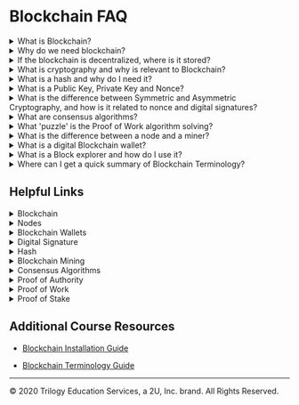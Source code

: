 # Blockchain FAQ

<details><summary>What is Blockchain?</summary><br>

A blockchain is a type of database that stores an ever-growing list of records, called blocks, that are linked together cryptographically with hashing. Hashing, though similar to encryption is fundamentally different in that it cannot be decrypted - it is a one way scrambling of a message to produce a unique string of characters. This hash string is what links each list of records to the one previous.

The lists of records (blocks), are stored in a distributed manner, meaning that exact copies of all records are stored across all machines (called nodes) that access the network. Combined with hashing, this makes the blockchain extremely trustworthy, as the records are very difficult to alter. Not only does the hashing form a layer of protection, but even if one record is changed, because there are so many duplicates, its easy to prove that the information was altered.

<img src= Images/BlockChain_info.png width=800>

</details>
<details><summary>Why do we need blockchain?</summary><br>

We need blockchain because It solves the fundamental problem of trust between organizations and their affiliated parties, eg (Citizens, Customers, Vendors).

This is achieved thanks to the methodologies in **The Five Pillars of Blockchain**:

<blockquote>
<details><summary>Open</summary><br>

- Openness means that the system is designed to incentivize users to keep it open. The internet is an example of this - it is built on open protocols that anyone can learn and contribute to.

  - Anyone can access the source code and create a project from it, therefore developer access is high.

  - Anyone can access the chain and participate in the ecosystem.

  - Anyone can access the services the blockchain offers.


</details>
<details><summary>Borderless</summary><br>

- Borderless means the network is completely without geographical or political borders.
- To be borderless, the network needs to be decentralized. This means there is **no** central party that holds control of the network.
- Since the blockchain is synchronized onto every device that helps maintain it (called nodes), it lives everywhere.

</details>
<details><summary>Neutral</summary><br>

- Neutral means that the protocol does not discriminate against any user, whether human or machine.

- The blockchain is agnostic to users, regardless of political or social status, or geographic location.

- Open blockchain networks are also governed in a neutral fashion, with many using the blockchain itself for voting on the next network upgrades.
</details>
<details><summary>Censor Resistant</summary><br>

- Decentralized Blockchains are highly resistant to censorship and authoritarian control.

- This means that people suffering in nations that have high censorship can still find a way to use these systems to reach out and to bypass the oppression.

- For example:

  - Blockchain is being used currently around the world to avoid censorship or hyperinflation in many countries.

  - It has been said that blockchain and crypto can be seen as an insurance policy against a dystopian future.

  - Money is often compared to a form of speech. These are systems where this form of expression cannot be censored.

</details>
<details><summary>Public</summary><br>

- Open/Public blockchains are separate from the state and thus well-suited for public affairs.

- Some Blockchains can be private - these are suited to military or government work, where confidentiality is required. This is at least until zero-knowledge proof technology that allows for total privacy on a public blockchain is further developed to scale.

- This separation of state and money is a first in history. It is similar to the separation of church and state to allow for religious freedom; only this allows for monetary freedom.

- These public systems are built by the people, for the people, and are governed by the people.
</details>
</blockquote><br>
</details>

<details><summary>If the blockchain is decentralized, where is it stored?</summary><br>

The blockchain is stored in many remote locations called **nodes**. These nodes are simply computers that log onto the network and store a copy of the blockchain. Anyone can join the network and become a node with their personal computer. This is one of the reasons why the Blockchain is considered open and neutral.

Some nodes are online all the time, constantly downloading new transactions. Others sync up to the system when they log on and update their records to include those newly added.

For more information on nodes, take a look at [this article](https://medium.com/coinmonks/blockchain-what-is-a-node-or-masternode-and-what-does-it-do-4d9a4200938f).

</details>

<details><summary>What is cryptography and why is relevant to Blockchain?</summary><br>

Cryptography is the science of using math to secure data so that third parties cannot decipher it or tamper with it. This process is done through various methods of encryption and digital signatures such as hashing and numerical keys (passcodes).

</details>
<details><summary>What is a hash and why do I need it?</summary><br>

A hash is a one way function that provides a digital fingerprint of data. Hashing is a key component of security on the blockchain, as this is what is used to 'chain' each block (list of records) to the last block. These hashes must match or the block cannot be proven as trustworthy and added to the official blockchain (ledger or list of blocks/records).

A hash function takes an input of any length and turns it into a fixed length, encrypted alphanumeric string - regardless of the input contents, or length of characters. The outputed hash cannot be decrypted.

For example the following two input strings result in different output hash strings that are the same length:

### Hash #1
<blockquote>

input = `'Hashing is super fun'`<br>
ouput =  `'82197c1b5722865cf1a98a3a6edc1c35cad6264f2247d9b90713c40344e91722'`<br>
length = `64`
</blockquote>

### Hash #2
<blockquote>

input = `'Blockchain is totally rad'`<br>
output = `'052f2acc6d16628adeb76339fb03f63fd39450a62fa748e530cec10b5c259a76'`<br>
length = `64`

</blockquote>

Though the inputs are different lengths and characters, the outputs are both 64 characters long.

Hashing algorithms are complex, but thankfully we don't have to write the algorithms themselves, as there are plenty that have alrady been generated that can be used. Python includes an in-built hashing library called hashlib that includes some of the most popular hashing functions.

For more on hashing, check out [this](https://www.investopedia.com/terms/h/hash.asp) *Investopedia* article.
</details>
<details><summary>What is a Public Key, Private Key and Nonce?</summary><br>

**Public Key** - A public key is a key that is provided publicly to others to use in conjunction with another person's private key to decrypt and encrypt messages securely.

**Private Key** - A private key is a key that is kept secret. It can be used in conjunction with another person's public key to encrypt and decrypt messages with assymetric cryptography or it can be shared with another person so that they might decrypt your symmetric cryptography message.

**Nonce** - A nonce is a number used once. It can be added to encryption methods to increase security by introducing an element of randomness.

The uses of these terms is explained in more detail in the next question: *What is the difference between Symmetric and Asymmetric Cryptography?*.

</details>

<details><summary>What is the difference between Symmetric and Asymmetric Cryptography, and how is it related to nonce and digital signatures?</summary><br>

Symmetric cryptography means "one key" to "one lock" -- hence the "symmetry." Asymmetric cryptography doesn't just use one key like symmetric, but now it splits up the key into a "keypair" -- a public key and a private key, or "two keys" to "one lock".

With symmetric cryptography, the private key is shared between the parties in need of the message. The key encrypts and decrypts the message.

Asymmetric cryptography uses a public key *and* a private key to encrypt/decrypt messages.

To **encrypt** and send a message:
-- The sender must have their own private key, and the _recipient's_ public key.

To **decrypt** a received message:
-- The recipient must have their own private key, and the _sender's_ public key

Using a nonce with this method can increase security by adding an element of randomness. The Nonce, _number used once_, is used much like a key. If employing the nonce method with your public key, both would be required to encrypt/decrypt messages.

Digital signatures are the use of a private key to digitally 'sign' a document. To sign a document digitally, one must provide their private key and public key. Then the document is 'signed' which produces a string of random alphanumeric characters, much like a nonce. This string is the 'signature'. The recipient of the document can then use the sender's public key in conjunction with this signature string to verify the document.

To read more about digital signatures, click [here](https://www.instantssl.com/digital-signature) and [here](https://medium.com/@xragrawal/digital-signature-from-blockchain-context-cedcd563eee5).

</details>

<details><summary>What are consensus algorithms?</summary><br>

Consensus algorithms in blockchain are methods to allow the network to reach agreement (consensus!) on whether a block can be trusted and thus added to the chain. Because blockchains are decentralized, no one person can be trusted to make this decision, so concensus algorithms are used. These algorithms typically use some type of collateral structure to determine trustworthiness. For more information on consensus algorithms in general, check out [this article](https://www.binance.vision/blockchain/what-is-a-blockchain-consensus-algorithm).

The three main types of consensus algorithms that we cover in class are:

<blockquote>

<details><summary>Proof of Authority</summary><br>

- This algorithm deviates somewhat from the decentralized nature of blockchains in that there are designated entities that validate the blocks. PoA is almost always used for test networks and not for production.
- With this algorithm, the entities put their reputation on the line as collateral and must typically be voted in.
- For more information on *PoA*, check out [this article](https://www.binance.vision/blockchain/proof-of-authority-explained).
</details>

<details><summary>Proof of Work</summary><br>

- Used by Bitcoin and many other well known Blockchains, *Proof of Work* was the first concensus algorithm, and is where the term *mining* originated.
- To malicously attack a blockchain using *PoW*, one would need to use 51% of the computational power that the network uses. This strongly disincentivizes attacking the network.
- With this algorithm, the entities put their computational resources on the line as collateral.
- For more information on *PoW*, check out [this article](https://en.bitcoin.it/wiki/Proof_of_work).
</details>
<details><summary>Proof of Stake</summary><br>

- Developed as alternative to the resource intensive *PoW* algorithm, this method validates blocks based on a monetized stake in the network.
- To malicously attack a blockchain using *PoS*, one would need to hold 51% of the monetary power that the network holds. This strongly disincentivizes attacking the network.
- With this algorithm, the entities put their cryptocurrency on the line as collateral.
- For more information on *PoS*, check out [this article](https://www.investopedia.com/terms/p/proof-stake-pos.asp).
</details>
</blockquote>
</details>
<details><summary>What 'puzzle' is the Proof of Work algorithm solving?</summary><br>

When a block (or collection of records), is 'mined' - meaning validated and added to the chain - a miner will have solved a very difficult mathematical puzzle to do so. With many puzzles, there is some bit of logic involved, however with bitcoin mining, the puzzle is completely random. Essentially the puzzle is solved by finding the Nonce that, when added to the hash of the block itself, will produce a **new** hash with a predetermined number of leading zeros.

Solving the puzzle of which nonce will produce a new hash with **n** number of leading zeros is based solely on trial and error. Because of this it can be quite time intensive to decipher. Large quantities of electricity and computational power are used. This is why the winner of the nonce lottery receives a block reward for solving the puzzle and is the basis for the *Proof of Work* consensus algorithm.
</details>


<details><summary>What is the difference between a node and a miner?</summary><br>

Both miners and nodes are computers. A computer can serve as both miner and node - however they perform different functions. A node is a computer that stores a copy of the blockchain. A miner is a computer that works to solve the puzzle that will allow the a block of transactions to be validated and added to the network of nodes.

To learn about mining, click [this link](https://www.bitcoinmining.com/).

To learn more about nodes, click [this link](https://medium.com/coinmonks/blockchain-what-is-a-node-or-masternode-and-what-does-it-do-4d9a4200938f).

</details>

<details><summary>What is a digital Blockchain wallet?</summary><br>

A digital, or blockchain, wallet is simply a set of "keys" to your funds that are on the blockchain. It also serves as a place where you can view and send transactions.

Much like a debit card does not hold your actual money, but the access to it, a blockchain wallet holds the access to your funds but not the actual funds. The actual funds live on the blockchain.

For more reading on blockchain wallets, check out these articles from [investopedia](https://www.investopedia.com/terms/b/blockchain-wallet.asp) and [uncoin](https://blog.unocoin.com/what-happens-if-you-forget-your-bitcoin-wallet-keys-bbf563ce281a).

</details>

<details><summary>What is a Block explorer and how do I use it?</summary><br>

A block explorer is a tool that allows you to search transactions on a particular blockchain. Just as you might use a search engine to search topics online, the block explorer allows you to search blocks on the blockchain. With a block explorer you can see various data about the block and drill down into the specifics. For example on Etherscan, a block explorer for Ethereum, you can find information such as:

* Block Height (block number on the chain)
* Transaction Hash
* From and To Address
* Entity that mined the block
* Block Reward
* Difficulty
* Gas

</details>

<details><summary>Where can I get a quick summary of Blockchain Terminology?</summary>

For a quick run down of all the terms we cover in Unit 18, check out [this terminology guide](Blockchain-Terminology-Guide.md).
</details>

## Helpful Links

<details><summary>Blockchain</summary>

* https://www.investopedia.com/terms/b/blockchain.asp
</details>

<details><summary>Nodes</summary>

* https://medium.com/coinmonks/blockchain-what-is-a-node-or-masternode-and-what-does-it-do-4d9a4200938f
</details>
<details><summary>Blockchain Wallets</summary>

* https://www.investopedia.com/terms/b/blockchain-wallet.asp

* https://blog.unocoin.com/what-happens-if-you-forget-your-bitcoin-wallet-keys-bbf563ce281a
</details>
<details><summary>Digital Signature</summary>

* https://www.instantssl.com/digital-signature

* https://medium.com/@xragrawal/digital-signature-from-blockchain-context-cedcd563eee5
</details>
<details><summary>Hash</summary>

* https://www.investopedia.com/terms/h/hash.asp
</details>
<details><summary>Blockchain Mining</summary>

* https://www.bitcoinmining.com/
</details>
<details><summary>Consensus Algorithms</summary>

* https://www.binance.vision/blockchain/what-is-a-blockchain-consensus-algorithm
</details>
<details><summary>Proof of Authority</summary>

* https://www.binance.vision/blockchain/proof-of-authority-explained
</details>
<details><summary>Proof of Work</summary>

* https://en.bitcoin.it/wiki/Proof_of_work
</details>
<details><summary>Proof of Stake</summary>

* https://www.investopedia.com/terms/p/proof-stake-pos.asp
</details>

## Additional Course Resources


* [Blockchain Installation Guide](blockchain-install-guide.md)

* [Blockchain Terminology Guide](Blockchain-Terminology-Guide.md)



---

© 2020 Trilogy Education Services, a 2U, Inc. brand. All Rights Reserved.
